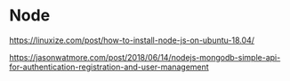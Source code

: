 # Node

https://linuxize.com/post/how-to-install-node-js-on-ubuntu-18.04/

https://jasonwatmore.com/post/2018/06/14/nodejs-mongodb-simple-api-for-authentication-registration-and-user-management
